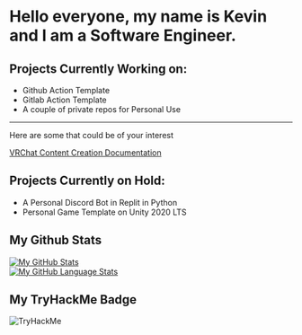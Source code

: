 # Hello everyone, my name is Kevin and I am a Software Engineer.

## Projects Currently Working on:
<ul>
  
  <li>Github Action Template </li>
  <li>Gitlab Action Template</li>
  
  <li>A couple of private repos for Personal Use</li>
</ul>

---
Here are some that could be of your interest

[VRChat Content Creation Documentation](https://github.com/Kevinyock/VRChat-Content-Creation-Guide)
  
## Projects Currently on Hold:
<ul>
  <li>A Personal Discord Bot in Replit in Python</li>
  <li>Personal Game Template on Unity 2020 LTS</li>
</ul>

## My Github Stats <br />
[![My GitHub Stats](https://github-readme-stats.vercel.app/api/?username=Kevinyock&count_private=true&theme=tokyonight&showicons=true)]()
<br />
[![My GitHub Language Stats](https://github-readme-stats.vercel.app/api/top-langs/?username=Kevinyock&langs_count=5&theme=tokyonight)]()

## My TryHackMe Badge <br />
<img src="https://tryhackme-badges.s3.amazonaws.com/KevintheBorg.png" alt="TryHackMe">

<!-- Coming Soon - TryHackMe -->

<!--
**Kevinyock/kevinyock** is a ✨ _special_ ✨ repository because its `README.md` (this file) appears on your GitHub profile.

<li>Discord Bot Written in Javascript</li>

Here are some ideas to get you started:

- 🔭 I’m currently working on ...
- 🌱 I’m currently learning ...
- 👯 I’m looking to collaborate on ...
- 🤔 I’m looking for help with ...
- 💬 Ask me about ...
- 📫 How to reach me: ...
- 😄 Pronouns: ...
- ⚡ Fun fact: ...
-->
